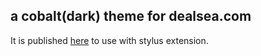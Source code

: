 ## a cobalt(dark) theme for dealsea.com
It is published [here](https://userstyles.org/styles/167250/dark-dealsea-com) to use with stylus extension.